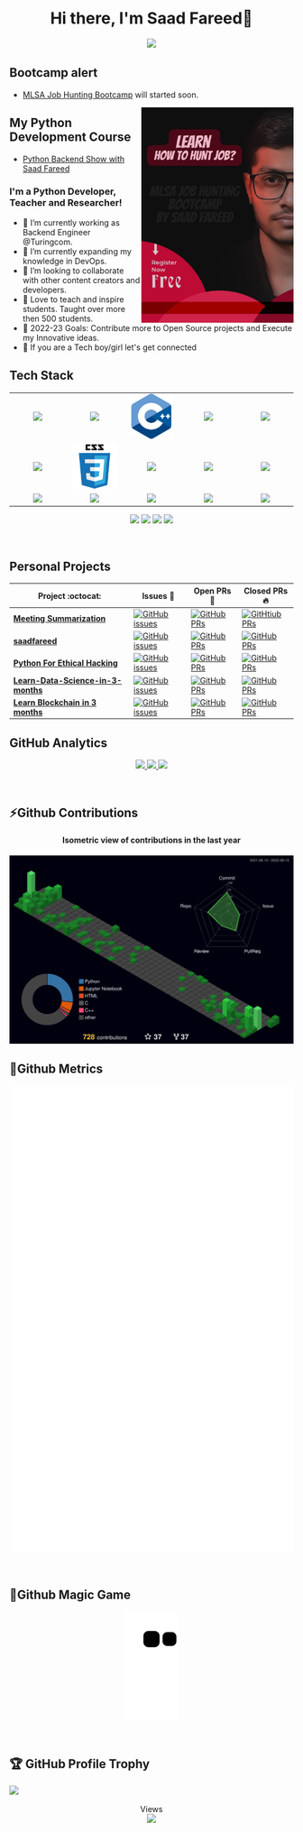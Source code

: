 <body>
  <div align="center">
    <h1> Hi there, I'm Saad Fareed👋<a href="#"></h1>
  </div>
<p align="center">
<a href="https://github.com/saadfareed"><img src="https://readme-typing-svg.herokuapp.com?lines=Python+Django+Developer;Python+Backend+Engineer;Data+Scientist;NLP+Engineer&center=true&width=500&height=50"></a>
	
 ## Bootcamp alert
- [MLSA Job Hunting Bootcamp](https://github.com/saadfareed/MLSA-Job-Hunting-bootcamp) will started soon.
<img align="right" alt="" src="fresh.jpg" width="270" />
	
## My Python Development Course 
- [Python Backend Show with Saad Fareed](https://www.youtube.com/channel/UCB5JukXadSvscRtCI0JfGmw)

### I'm a Python Developer, Teacher and Researcher!
- 🔭 I’m currently working as Backend Engineer @Turingcom.
- 🌱 I’m currently expanding my knowledge in DevOps.
- 👯 I’m looking to collaborate with other content creators and developers.
- 📢 Love to teach and inspire students. Taught over more then 500 students.
- 🥅 2022-23 Goals: Contribute more to Open Source projects and Execute my Innovative ideas.
- 💎 If you are a Tech boy/girl let's get connected  
 
<h2>Tech Stack</h2>

<table width="100">
<tr>
    <td align='center' width="200">
        <img src="https://github.com/abranhe/programming-languages-logos/blob/master/src/javascript/javascript.svg" width="80">
    </td>

  <td align='center' width="200">
        <img src="https://www.jing.fm/clipimg/full/53-537670_python-png-file-python-logo-png.png"  width="80">
    </td>
 <td align='center' width="200">
        <img src="https://github.com/devicons/devicon/blob/master/icons/cplusplus/cplusplus-original.svg" width="80">
    </td>
 <td align='center' width="200">
        <img src="https://git-scm.com/images/logos/1color-darkbg@2x.png" width="100">
    </td>
 <td align='center' width="200">
        <img src="https://www.vectorlogo.zone/logos/reactjs/reactjs-ar21.svg">
    </td>
 
</tr>
 
<tr>
    <td align='center'>
        <img src="https://upload.wikimedia.org/wikipedia/commons/thumb/3/38/HTML5_Badge.svg/600px-HTML5_Badge.svg.png"  width="80">
    </td>
    <td align='center'>
        <img src="https://raw.githubusercontent.com/devicons/devicon/0d6c64dbbf311879f7d563bfc3ccf559f9ed111c/icons/css3/css3-original-wordmark.svg" width="80">
    </td>
 <td align='center'>
        <img src="https://github.com/bestofjs/bestofjs-webui/blob/master/public/logos/vscode.svg" width="80">
    </td>
     <td align='center'>
        <img src="https://download.logo.wine/logo/Microsoft_Azure/Microsoft_Azure-Logo.wine.png">
    </td>
    <td align='center'>
        <img src="https://upload.wikimedia.org/wikipedia/commons/e/e5/TensorFlow_Logo_with_text.png">
    </td>
</tr>
 
<tr>
    <td align='center'>
        <img src="https://www.djangoproject.com/m/img/logos/django-logo-negative.png">
    </td>
    <td align='center'>
        <img src="https://buttercms.com/static/images/tech_banners/Flask.png" >
    </td>
 <td align='center'>
        <img src="https://www.vectorlogo.zone/logos/heroku/heroku-ar21.svg">
    </td>
  <td align='center'>
        <img src="https://download.logo.wine/logo/MySQL/MySQL-Logo.wine.png" >
    </td>
    <td align='center'>
        <img src="https://encrypted-tbn0.gstatic.com/images?q=tbn:ANd9GcQ4tQ6ZxMVlObIH08ozYIuAgzbirwoLN5gPPcbd94BLkA72Bvv0gBXSxNrOCaNGHAaoG14&usqp=CAU" width="80">
    </td>
</tr>
    
</table>
</p>
<p align="center">
<a href="https://www.linkedin.com/in/saad-fareed/"><img src="https://img.shields.io/badge/-Saad%20Fareed-0077B5?style=flat&logo=Linkedin&logoColor=white"/></a>
<a href="mailto:saadfareed632@gmail.com"><img src="https://img.shields.io/badge/-saadfareed@gmail.com-D14836?style=flat&logo=Gmail&logoColor=white"/></a>
<a href="https://www.instagram.com/saadfareed_sadi/"><img src="https://img.shields.io/badge/-@saadfareed-E4405F?style=flat&logo=Instagram&logoColor=white"/></a>
<a href="https://leetcode.com/Saadfareed/"><img src="https://img.shields.io/badge/-/saadfareed-e8b519?style=flat&logo=leetcode&logoColor=black"/></a>
 </p>
 
<br>


## Personal Projects

|      Project :octocat:   |     Issues :bug:   | Open PRs :bell:  | Closed PRs :fire:  |
|-------------|-------------------|---|---|
| [**Meeting Summarization**](https://github.com/saadfareed/transcript_summary) | [![GitHub issues](https://img.shields.io/github/issues/saadfareed/transcript_summary?color=green&logo=github&style=flat)](https://github.com/saadfareed/transcript_summary/issues) | [![GitHub PRs](https://img.shields.io/github/issues-pr/saadfareed/transcript_summary?style=flat&logo=github)](https://github.com/saadfareed/transcript_summary/pulls)  | [![GitHtiub PRs](https://img.shields.io/github/issues-pr-closed/saadfareed/transcript_summary?style=flat&color=critical&logo=github)](https://github.com/saadfareed/transcript_summary/pulls?q=is%3Apr+is%3Aclosed)  |
| [**saadfareed**](https://github.com/saadfareed/saadfareed) | [![GitHub issues](https://img.shields.io/github/issues/saadfareed/saadfareed?color=green&logo=github&style=flat)](https://github.com/saadfareed/saadfareed/issues) | [![GitHub PRs](https://img.shields.io/github/issues-pr/saadfareed/saadfareed?style=flat&logo=github)](https://github.com/saadfareed/saadfareed/pulls)  | [![GitHub PRs](https://img.shields.io/github/issues-pr-closed/saadfareed/saadfareed?style=flat&color=critical&logo=githu)](https://github.com/saadfareed/saadfareed/pulls?q=is%3Apr+is%3Aclosed)   |
| [**Python For Ethical Hacking**](https://github.com/saadhaxxan/Python-For-Ethical-Hacking/) | [![GitHub issues](https://img.shields.io/github/issues/saadhaxxan/Python-For-Ethical-Hacking?color=green&logo=github&style=flat)](https://github.com/saadhaxxan/Python-For-Ethical-Hacking/issues) | [![GitHub PRs](https://img.shields.io/github/issues-pr/saadhaxxan/Python-For-Ethical-Hacking?style=flat&logo=github)](https://github.com/saadhaxxan/Python-For-Ethical-Hacking/pulls)  | [![GitHub PRs](https://img.shields.io/github/issues-pr-closed/saadhaxxan/Python-For-Ethical-Hacking?style=flat&color=critical&logo=github)](https://github.com/saadhaxxan/Python-For-Ethical-Hacking/pulls?q=is%3Apr+is%3Aclosed)   |
| [**Learn-Data-Science-in-3-months**](https://github.com/saadhaxxan/Learn-Data-Science-in-3-months) | [![GitHub issues](https://img.shields.io/github/issues/saadhaxxan/Learn-Data-Science-in-3-months?color=green&logo=github&style=flat)](https://github.com/saadhaxxan/Learn-Data-Science-in-3-months/issues) | [![GitHub PRs](https://img.shields.io/github/issues-pr/saadhaxxan/Learn-Data-Science-in-3-months?style=flat&logo=github)](https://github.com/saadhaxxan/Learn-Data-Science-in-3-months/pulls)  | [![GitHub PRs](https://img.shields.io/github/issues-pr-closed/saadhaxxan/Learn-Data-Science-in-3-months?style=flat&color=critical&logo=github)](https://github.com/saadhaxxan/Learn-Data-Science-in-3-months/pulls?q=is%3Apr+is%3Aclosed)   |
| [**Learn Blockchain in 3 months**](https://github.com/saadhaxxan/Learn-Blockchain-in-3-months) | [![GitHub issues](https://img.shields.io/github/issues/saadhaxxan/Learn-Blockchain-in-3-months?color=green&logo=github&style=flat)](https://github.com/saadhaxxan/Learn-Blockchain-in-3-months/issues) | [![GitHub PRs](https://img.shields.io/github/issues-pr/saadhaxxan/Learn-Blockchain-in-3-months?style=flat&logo=github)](https://github.com/saadhaxxan/Learn-Blockchain-in-3-months/pulls)  | [![GitHub PRs](https://img.shields.io/github/issues-pr-closed/saadhaxxan/Learn-Blockchain-in-3-months?style=flat&color=critical&logo=github)](https://github.com/saadhaxxan/Learn-Blockchain-in-3-months/pulls?q=is%3Apr+is%3Aclosed)   |
	
	
 
 <h2>GitHub Analytics
 </h2>

<p align="center">
<a href="https://github.com/saadfareed">
  <img height="180em" src="https://github-readme-stats.vercel.app/api?username=saadfareed&show_icons=true&theme=algolia&include_all_commits=true&count_private=true"/>
  <img height="180em" src="https://github-readme-stats-eight-theta.vercel.app/api/top-langs/?username=saadfareed&layout=compact&langs_count=8&theme=algolia"/>
</a>
  <img width="70%" src="https://github-readme-streak-stats.herokuapp.com/?user=saadfareed&show_icons=true&locale=en&layout=demo&theme=algolia" />
</p>
</p>
<br>
	
## ⚡️Github Contributions
	
<h4 align="center">Isometric view of contributions in the last year</h4>
<p align="center">
	<a href="./profile-3d-contrib/profile-night-green.svg">
		<img width="900em" src="./profile-3d-contrib/profile-night-green.svg">
	</a>
</p>


## 🚀Github Metrics
<p align="center">
	<img width="625em" src="https://github.com/saadfareed/saadfareed/blob/main/github-metrics.svg" />
</p>
<br>

## 🐛Github Magic Game
<p align="center">
  <img src="https://github.com/saadfareed/saadfareed/raw/output/github-contribution-grid-snake.svg" alt="snake"></center>
</p>
<br>
<h2 >🏆 GitHub Profile Trophy</h2>
<p>
<a href="https://github.com/saadfareed">
  <img src="https://github-profile-trophy.vercel.app/?username=saadfareed&theme=matrix&column=8&margin-w=15&margin-h=15"/>

</a>
</p>
<p align="center"> 
  Views<br>
  <img src="https://profile-counter.glitch.me/saadfareed/count.svg" />
</p>
